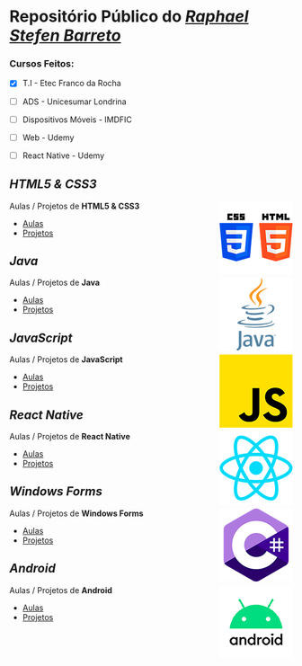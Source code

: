 # Repositório Público do [*Raphael Stefen Barreto*](https://github.com/phStefen)

### Cursos Feitos:
- [x] T.I - Etec Franco da Rocha
- [ ] ADS - Unicesumar Londrina
- [ ] Dispositivos Móveis - IMDFIC
- [ ] Web - Udemy
- [ ] React Native - Udemy


## *HTML5 & CSS3*

<img align="right" src="img/htmlcss.png" width="130">

Aulas / Projetos de **HTML5 & CSS3**
- [Aulas](https://github.com/phStefen/aulas-html-css)
- [Projetos](https://github.com/phStefen/projetos-html-css)


## *Java*

<img align="right" src="img/java.png" width="130">

Aulas / Projetos de **Java**
- [Aulas](https://github.com/phStefen/aulas-java)
- [Projetos](https://phstefen.github.io/projetos-java)


## *JavaScript*

<img align="right" src="img/js.png" width="130">

Aulas / Projetos de **JavaScript**
- [Aulas](https://phstefen.github.io/)
- [Projetos](https://phstefen.github.io/)


## *React Native*

<img align="right" src="img/react.png" width="130">

Aulas / Projetos de **React Native**
- [Aulas](https://phstefen.github.io/)
- [Projetos](https://phstefen.github.io/)


## *Windows Forms*

<img align="right" src="img/csharp.png" width="130">

Aulas / Projetos de **Windows Forms**
- [Aulas](https://phstefen.github.io/)
- [Projetos](https://github.com/phStefen/projetos-csharp)


## *Android*

<img align="right" src="img/android.png" width="130">

Aulas / Projetos de **Android**
- [Aulas](https://phstefen.github.io/)
- [Projetos](https://phstefen.github.io/)
